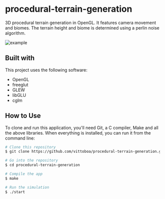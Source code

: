 # procedural-terrain-generation
3D procedural terrain generation in OpenGL. It features camera movement and biomes.
The terrain height and biome is determined using a perlin noise algorithm.

![example](https://user-images.githubusercontent.com/38300176/185486889-d1ca82e6-643e-46b7-918d-cd6edeaaefdb.png)

## Built with
This project uses the following software:
- OpenGL
- freeglut
- GLEW
- libGLU
- cglm

## How to Use
To clone and run this application, you'll need Git, a C compiler, Make and all the above libraries.
When everything is installed, you can run it from the command line:
```bash
# Clone this repository
$ git clone https://github.com/vittoboa/procedural-terrain-generation.git

# Go into the repository
$ cd procedural-terrain-generation

# Compile the app
$ make

# Run the simulation
$ ./start
```
